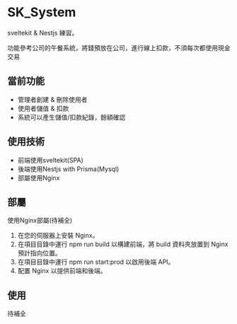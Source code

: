 # SK_System

sveltekit & Nestjs 練習。  

功能參考公司的午餐系統，將錢預放在公司，進行線上扣款，不須每次都使用現金交易

## 當前功能

- 管理者創建 & 刪除使用者
- 使用者儲值 & 扣款
- 系統可以產生儲值/扣款紀錄，餘額確認

## 使用技術

- 前端使用sveltekit(SPA)
- 後端使用Nestjs with Prisma(Mysql)
- 部屬使用Nginx

## 部屬

使用Nginx部屬(待補全)

1. 在您的伺服器上安裝 Nginx。
2. 在項目目錄中運行 npm run build 以構建前端，將 build 資料夾放置到 Nginx 預計指向位置。
3. 在項目目錄中運行 npm run start:prod 以啟用後端 API。
4. 配置 Nginx 以提供前端和後端。

## 使用

待補全